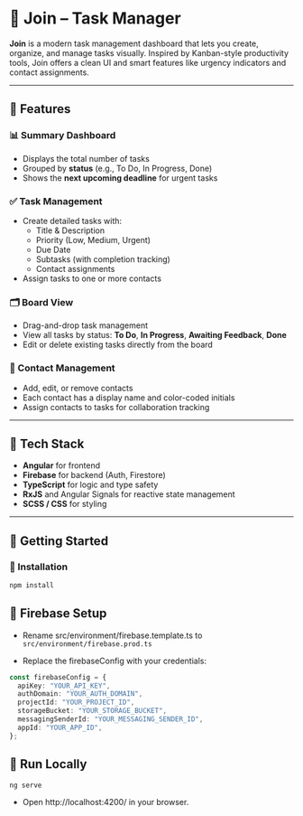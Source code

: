 # 🧩 Join – Task Manager

**Join** is a modern task management dashboard that lets you create, organize, and manage tasks visually. Inspired by Kanban-style productivity tools, Join offers a clean UI and smart features like urgency indicators and contact assignments.

---

## 🚀 Features

### 📊 Summary Dashboard

- Displays the total number of tasks
- Grouped by **status** (e.g., To Do, In Progress, Done)
- Shows the **next upcoming deadline** for urgent tasks

### ✅ Task Management

- Create detailed tasks with:
  - Title & Description
  - Priority (Low, Medium, Urgent)
  - Due Date
  - Subtasks (with completion tracking)
  - Contact assignments
- Assign tasks to one or more contacts

### 🗂️ Board View

- Drag-and-drop task management
- View all tasks by status: **To Do**, **In Progress**, **Awaiting Feedback**, **Done**
- Edit or delete existing tasks directly from the board

### 👥 Contact Management

- Add, edit, or remove contacts
- Each contact has a display name and color-coded initials
- Assign contacts to tasks for collaboration tracking

---

## 🔧 Tech Stack

- **Angular** for frontend
- **Firebase** for backend (Auth, Firestore)
- **TypeScript** for logic and type safety
- **RxJS** and Angular Signals for reactive state management
- **SCSS / CSS** for styling

---

## 🚀 Getting Started

### 🔨 Installation

```bash
npm install
```

## 🔑 Firebase Setup

- Rename src/environment/firebase.template.ts to
  `src/environment/firebase.prod.ts`

- Replace the firebaseConfig with your credentials:

```ts
const firebaseConfig = {
  apiKey: "YOUR_API_KEY",
  authDomain: "YOUR_AUTH_DOMAIN",
  projectId: "YOUR_PROJECT_ID",
  storageBucket: "YOUR_STORAGE_BUCKET",
  messagingSenderId: "YOUR_MESSAGING_SENDER_ID",
  appId: "YOUR_APP_ID",
};
```

## 🏃 Run Locally

```bash
ng serve
```

- Open http://localhost:4200/ in your browser.
